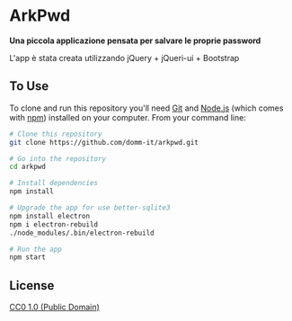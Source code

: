# ArkPwd

**Una piccola applicazione pensata per salvare le proprie password**

L'app è stata creata utilizzando jQuery + jQueri-ui + Bootstrap

## To Use

To clone and run this repository you'll need [Git](https://git-scm.com) and [Node.js](https://nodejs.org/en/download/) (which comes with [npm](http://npmjs.com)) installed on your computer. From your command line:

```bash
# Clone this repository
git clone https://github.com/domm-it/arkpwd.git

# Go into the repository
cd arkpwd

# Install dependencies
npm install

# Upgrade the app for use better-sqlite3
npm install electron
npm i electron-rebuild
./node_modules/.bin/electron-rebuild

# Run the app
npm start
```
## License

[CC0 1.0 (Public Domain)](LICENSE.md)
